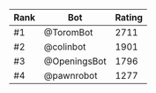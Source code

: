 Rank|Bot|Rating
---|---|---
#1|@ToromBot|2711
#2|@colinbot|1901
#3|@OpeningsBot|1796
#4|@pawnrobot|1277
